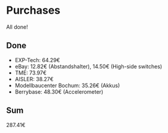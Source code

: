 # Purchases
All done!

## Done
- EXP-Tech: 64.29€
- eBay: 12.82€ (Abstandshalter), 14.50€ (High-side switches)
- TME: 73.97€
- AISLER: 38.27€
- Modellbaucenter Bochum: 35.26€ (Akkus)
- Berrybase: 48.30€ (Accelerometer)

## Sum
287.41€
